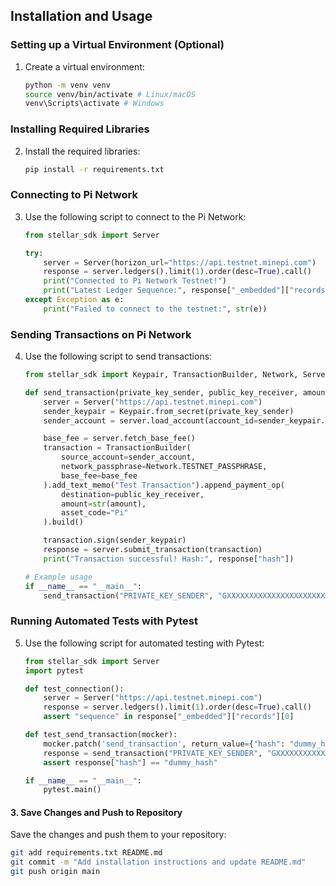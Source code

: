 ## Installation and Usage

### Setting up a Virtual Environment (Optional)
1. Create a virtual environment:
    ```bash
    python -m venv venv
    source venv/bin/activate # Linux/macOS
    venv\Scripts\activate # Windows
    ```

### Installing Required Libraries
2. Install the required libraries:
    ```bash
    pip install -r requirements.txt
    ```

### Connecting to Pi Network
3. Use the following script to connect to the Pi Network:
    ```python
    from stellar_sdk import Server

    try:
        server = Server(horizon_url="https://api.testnet.minepi.com")
        response = server.ledgers().limit(1).order(desc=True).call()
        print("Connected to Pi Network Testnet!")
        print("Latest Ledger Sequence:", response["_embedded"]["records"][0]["sequence"])
    except Exception as e:
        print("Failed to connect to the testnet:", str(e))
    ```

### Sending Transactions on Pi Network
4. Use the following script to send transactions:
    ```python
    from stellar_sdk import Keypair, TransactionBuilder, Network, Server

    def send_transaction(private_key_sender, public_key_receiver, amount):
        server = Server("https://api.testnet.minepi.com")
        sender_keypair = Keypair.from_secret(private_key_sender)
        sender_account = server.load_account(account_id=sender_keypair.public_key)

        base_fee = server.fetch_base_fee()
        transaction = TransactionBuilder(
            source_account=sender_account,
            network_passphrase=Network.TESTNET_PASSPHRASE,
            base_fee=base_fee
        ).add_text_memo("Test Transaction").append_payment_op(
            destination=public_key_receiver,
            amount=str(amount),
            asset_code="Pi"
        ).build()

        transaction.sign(sender_keypair)
        response = server.submit_transaction(transaction)
        print("Transaction successful! Hash:", response["hash"])

    # Example usage
    if __name__ == "__main__":
        send_transaction("PRIVATE_KEY_SENDER", "GXXXXXXXXXXXXXXXXXXXXXXXXXXXXXXXXXXXXXXXXXXXXXXXXXXXXXXXXXXXX", 10)
    ```

### Running Automated Tests with Pytest
5. Use the following script for automated testing with Pytest:
    ```python
    from stellar_sdk import Server
    import pytest

    def test_connection():
        server = Server("https://api.testnet.minepi.com")
        response = server.ledgers().limit(1).order(desc=True).call()
        assert "sequence" in response["_embedded"]["records"][0]

    def test_send_transaction(mocker):
        mocker.patch('send_transaction', return_value={"hash": "dummy_hash"})
        response = send_transaction("PRIVATE_KEY_SENDER", "GXXXXXXXXXXXXXXXXXXXXXXXXXXXXXXXXXXXXXXXXXXXXXXXXXXXXXXXXXXXX", 10)
        assert response["hash"] == "dummy_hash"

    if __name__ == "__main__":
        pytest.main()
    ```

#### 3. Save Changes and Push to Repository
Save the changes and push them to your repository:
```bash
git add requirements.txt README.md
git commit -m "Add installation instructions and update README.md"
git push origin main